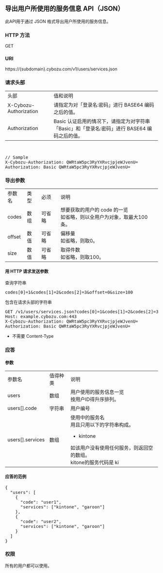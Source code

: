 <h2>
    导出用户所使用的服务信息 API（JSON）
</h2>
<p>
    此API用于通过 JSON 格式导出用户所使用的服务信息。
</p>
<h3>
    HTTP 方法
</h3>
<p>
    GET
</p>
<h3>
    URI
</h3>
<p>
    https://{subdomain}.cybozu.com/v1/users/services.json
</p>
<h3>
    请求头部
</h3>
<table>
    <tbody>
        <tr class="firstRow">
            <td>
                头部
            </td>
            <td>
                值和说明
            </td>
        </tr>
        <tr>
            <td>
                X-Cybozu-Authorization
            </td>
            <td>
                请指定为对「登录名:密码」进行 BASE64 编码之后的值。
            </td>
        </tr>
        <tr>
            <td>
                Authorization
            </td>
            <td>
                Basic 认证启用的情况下，请指定为对字符串「Basic」和「登录名:密码」进行 BASE64 编码之后的值。
            </td>
        </tr>
    </tbody>
</table>
<p>
    &nbsp;
</p>
<pre class="brush:plain;toolbar:false">// Sample
X-Cybozu-Authorization: QWRtaW5pc3RyYXRvcjpjeWJvenU=
Authorization: Basic QWRtaW5pc3RyYXRvcjpjeWJvenU=</pre>
<h3>
    导出参数
</h3>
<table>
    <tbody>
        <tr class="firstRow">
            <td>
                参数名
            </td>
            <td>
                类型
            </td>
            <td>
                必须
            </td>
            <td>
                说明
            </td>
        </tr>
        <tr>
            <td>
                codes
            </td>
            <td>
                数组
            </td>
            <td>
                可省略
            </td>
            <td>
                想要获取的用户的 code 的一览<br/>如省略，则以全用户为对象，取最大100条。
            </td>
        </tr>
        <tr>
            <td>
                offset
            </td>
            <td>
                数值
            </td>
            <td>
                可省略
            </td>
            <td>
                偏移量<br/>如省略，则取0。
            </td>
        </tr>
        <tr>
            <td>
                size
            </td>
            <td>
                数值
            </td>
            <td>
                可省略
            </td>
            <td>
                取得件数<br/>如省略，则取100。
            </td>
        </tr>
    </tbody>
</table>
<h4>
    用 HTTP 请求发送参数
</h4>
<p>
    查询字符串
</p>
<pre class="brush:plain;toolbar:false">codes[0]=1&amp;codes[1]=2&amp;codes[2]=3&amp;offset=0&amp;size=100</pre>
<p>
    包含在请求头部的字符串
</p>
<pre class="brush:plain;toolbar:false">GET /v1/users/services.json?codes[0]=1&amp;codes[1]=2&amp;codes[2]=3&amp;offset=0&amp;size=100 HTTP/1.1
Host: example.cybozu.com:443
X-Cybozu-Authorization: QWRtaW5pc3RyYXRvcjpjeWJvenU=
Authorization: Basic QWRtaW5pc3RyYXRvcjpjeWJvenU=</pre>
<ul class=" list-paddingleft-2">
    <li>
        <p>
            不需要 Content-Type
        </p>
    </li>
</ul>
<h3>
    应答
</h3>
<h4>
    参数
</h4>
<table>
    <tbody>
        <tr class="firstRow">
            <td>
                参数名
            </td>
            <td>
                值得种类
            </td>
            <td>
                说明
            </td>
        </tr>
        <tr>
            <td>
                users
            </td>
            <td>
                数组
            </td>
            <td>
                用户使用的服务信息一览<br/>按用户ID得升序排列。
            </td>
        </tr>
        <tr>
            <td>
                users[].code
            </td>
            <td>
                字符串
            </td>
            <td>
                用户编号
            </td>
        </tr>
        <tr>
            <td>
                users[].services
            </td>
            <td>
                数组
            </td>
            <td>
                使用中的服务名<br/>用且只用以下的字符串构成。
                <ul class=" list-paddingleft-2">
                    <li>
                        <p>
                            kintone
                        </p>
                    </li>
                </ul>如该用户没有使用任何服务，则返回空的数组。<br/>kitone的服务代码是 ki
            </td>
        </tr>
    </tbody>
</table>
<h4>
    应答的范例
</h4>
<pre class="brush:plain;toolbar:false">
{
  "users": [
    {
      "code": "user1",
      "services": ["kintone", "garoon"]
    },
    {
      "code": "user2",
      "services": ["kintone", "garoon"]
    }
  ]
}
</pre>
<h3>
    权限
</h3>
<p>
    所有的用户都可以使用。
</p>
